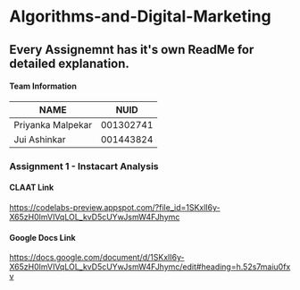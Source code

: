 # Algorithms-and-Digital-Marketing

## Every Assignemnt has it's own ReadMe for detailed explanation.

#### Team Information

| NAME              |     NUID        |
|------------------ |-----------------|
| Priyanka Malpekar |   001302741     |
|   Jui Ashinkar    |   001443824     |

### Assignment 1 - Instacart Analysis

#### CLAAT Link
https://codelabs-preview.appspot.com/?file_id=1SKxlI6y-X65zH0lmVIVqLOL_kvD5cUYwJsmW4FJhymc

#### Google Docs Link
https://docs.google.com/document/d/1SKxlI6y-X65zH0lmVIVqLOL_kvD5cUYwJsmW4FJhymc/edit#heading=h.52s7maiu0fxv




